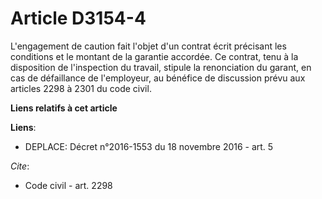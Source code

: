 # Article D3154-4

L'engagement de caution fait l'objet d'un contrat écrit précisant les conditions et le montant de la garantie accordée. Ce
contrat, tenu à la disposition de l'inspection du travail, stipule la renonciation du garant, en cas de défaillance de
l'employeur, au bénéfice de discussion prévu aux articles 2298 à 2301 du code civil.

**Liens relatifs à cet article**

**Liens**:

  - DEPLACE: Décret n°2016-1553 du 18 novembre 2016 - art. 5

_Cite_:

  - Code civil - art. 2298
